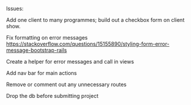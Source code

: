 Issues:

Add one client to many programmes; build out a checkbox form on client show.

Fix formatting on error messages
https://stackoverflow.com/questions/15155890/styling-form-error-message-bootstrap-rails

Create a helper for error messages and call in views

Add nav bar for main actions

Remove or comment out any unnecessary routes

Drop the db before submitting project
